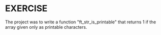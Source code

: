 # EXERCISE

The project was to write a function "ft_str_is_printable" that returns 1 if the array given only as printable characters.